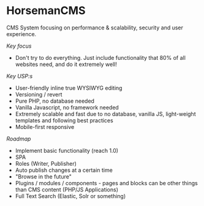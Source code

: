 # HorsemanCMS
CMS System focusing on performance & scalability, security and user experience.

*Key focus*
* Don't try to do everything. Just include functionality that 80% of all websites need, and do it extremely well!

*Key USP:s*
* User-friendly inline true WYSIWYG editing
* Versioning / revert
* Pure PHP, no database needed
* Vanilla Javascript, no framework needed
* Extremely scalable and fast due to no database, vanilla JS, light-weight templates and following best practices
* Mobile-first responsive

*Roadmap*
* Implement basic functionality (reach 1.0)
* SPA
* Roles (Writer, Publisher)
* Auto publish changes at a certain time
* "Browse in the future"
* Plugins / modules / components - pages and blocks can be other things than CMS content (PHP/JS Applications)
* Full Text Search (Elastic, Solr or something)
